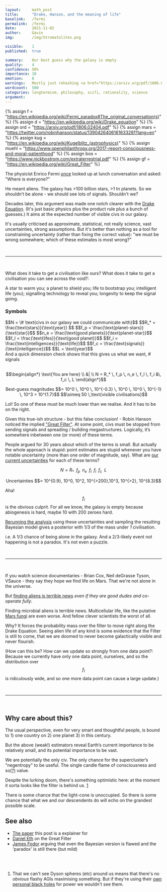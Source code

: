 ```yaml
---
layout:     math_post
title:      "Drake, Hanson, and the meaning of life"
baselink:   /fermi
permalink:  /fermi
date:       2021-11-02
author:     Gavin   
img:        /img/Stromatolites.png

visible:    1
published:  true

summary:    Our best guess why the galaxy is empty
quality:    4
confidence: 50%
importance: 10
emotion: 	8
warnings: 	Mostly just rehashing <a href="https://arxiv.org/pdf/1806.02404.pdf">Sandberg, Drexler, Ord</a>
wordcount:  500
categories: longtermism, philosophy, scifi, rationality, science
argument:	
---
```


{% 		assign f = "https://en.wikipedia.org/wiki/Fermi_paradox#The_original_conversation(s)"	%}
{% 		assign d = "https://en.wikipedia.org/wiki/Drake_equation"	%}
{% 		assign ord = "https://arxiv.org/pdf/1806.02404.pdf"		%}
{%		assign mars = "https://twitter.com/robinhanson/status/1390426406161633281?lang=en"		%}
{%		assign kug = "https://en.wikipedia.org/wiki/Kugelblitz_(astrophysics)" %}
{%		assign muehl = "https://www.openphilanthropy.org/2017-report-consciousness-and-moral-patienthood"		%}
{%		assign bos = "https://www.nickbostrom.com/extraterrestrial.pdf"		%}
{%		assign gf = "https://en.wikipedia.org/wiki/Great_Filter"	%}


<!-- https://docs.google.com/document/d/1EKW0DmfbRrfVDIMPKxH_2xzPxyzd6OQ4oYCdBcnDDBI/edit -->



The physicist Enrico Fermi <a href="{{f}}">once</a> looked up at lunch conversation and asked: "Where is everyone?"

He meant aliens. The galaxy has >100 billion stars, >1 tn planets. So we shouldn’t be alone - we should see lots of signals. Shouldn't we?

Decades later, this argument was made one notch clearer with the <a href="{{f}}">Drake Equation</a>. (It's just basic physics plus the product rule plus a bunch of guesses.) It aims at the expected number of visible civs in our galaxy. 

It's usually criticised as approximate, statistical, not really science, vast uncertainties, strong assumptions. But it's better than nothing as a tool for constraining uncertainty (rather than fixing the correct value): "we must be wrong somewhere; which of these estimates is most wrong?"

<br>

<hr />

<br>

What does it take to get a civilisation like ours? What does it take to get a civilisation you can see across the void?:

A star to warm you; a planet to shield you; life to bootstrap you; intelligent life (you); signalling technology to reveal you; longevity to keep the signal going.



<div class="accordion">
    <h3>Symbols</h3>
    <div>
    	$$N = \# \text{civs in our galaxy we could communicate with}$$
    	$$R_* = \frac{\text{stars}}{\text{year}} $$
    	$$f_p = \frac{\text{planet-stars}}{\text{star}}$$ 
    	$$n_e = \frac{\text{good planets}}{\text{planet-star}}$$ 
    	$$f_l = \frac{\text{lifes}}{\text{good planet}}$$ 
    	$$f_i = \frac{\text{intelligences}}{\text{life}}$$
    	$$f_c = \frac{\text{signals}}{\text{intelligence}}$$
    	$$L  = \text{year}$$<br>
    	<!--  -->
    	And a quick dimension check shows that this gives us what we want, # signals
    </div>
</div>

<br>

$$\begin{align*}
\text{You are here} \\
 &| \\
N = R_* \, f_p \, n_e \, f_l \, f_i &\, f_c \, L 
\end{align*}$$



<center>Best-guess magnitudes $$= 10^0 \, 10^0 \, 10^{-0.3} \, 10^0 \, 10^0 \, 10^{-1} \, 10^3 = 10^{1.7}$$ 
$$\simeq 50 \,\text{visible civilisations}$$</center>

Lol! So one of these must be much lower than we realise. And it has to be on the right.

Given this true-ish structure - but this false conclusion! - Robin Hanson noticed the implied <a href="{{gf}}">"Great Filter"</a>. At some point, civs must be stopped from sending signals and spreading / building megastructures. Logically, it’s somewhere inbetween one (or more) of these terms.

People argued for 30 years about which of the terms is small. But actually the whole approach is stupid: point estimates are stupid whenever you have notable uncertainty (more than one order of magnitude, say). What are <a href="{{ord}}">our current uncertainties</a> for each of these terms?

$$N = R_* \,\,\, f_p \,\,\, n_e \,\,\, f_l \,\,\, f_i \,\,\, f_c \,\,\, L  $$

<center>Uncertainties $$= 10^{0.9}, 10^0, 10^2, 10^{>200},10^3, 10^{>2}, 10^{8.3}$$</center>

Aha! $$f_l$$ is the obvious culprit. For all we know, the galaxy is empty because abiogenesis is hard, maybe 10 with 200 zeroes hard.

<a href="{{ord}}">Rerunning the analysis</a> using these uncertainties and sampling the resulting Bayesian model gives a posterior with 1/3 of the mass under _1_ civilisation. 

i.e. A 1/3 chance of being alone in the galaxy. And a 2/3-likely event not happening is not a paradox. It's not even a puzzle.

<br>

<hr />

<br>

If you watch science documentaries - Brian Cox, Neil deGrasse Tyson, VSauce - they say they hope we find life on Mars. That we're not alone in the universe.

But <a href="{{bos}}">finding aliens is terrible news</a> _even if they are good dudes and co-operate fully_.

Finding microbial aliens is terrible news. Multicellular life, like the putative <a href="{{mars}}">Mars fungi</a> are even worse. And fellow clever scientists the worst of all.

Why? It forces the probability mass over the filter to move right along the Drake Equation. Seeing alien life of any kind is some evidence that the Filter is still to come, that we are doomed to never become galactically visible and never flourish.

(How can this be? How can we update so strongly from one data point?: Because we currently have only one data point, ourselves, and so the distribution over $$f_l$$ is ridiculously wide, and so one more data point can cause a large update.)

<br>

<hr />

<br>

## Why care about this?

The usual perspective, even for very smart and thoughtful people, is bound to 1) one country on 2) one planet 3) in this century. 

But the above (weak!) estimators reveal Earth’s current importance to be relatively small, and its potential importance to be vast. 

We are potentially the only civ. The only chance for the supercluster’s "negentropy" to be useful. The single candle flame of consciousness and so<a href="{{muehl}}">(?)</a> value.

Despite the lurking doom, there's something optimistic here: at the moment it sorta looks like the filter is behind us. <a href="#fn:1" id="fnref:1">1</a>

There is some chance that the light-cone is unoccupied. So there is some chance that what we and our descendents do will echo on the grandest possible scale.

## See also 

* <a href="{{ord}}">The paper</a> this post is a explainer for
* [Daniel Eth](https://forum.effectivealtruism.org/posts/2SDGPdYjKM39iXrrk/great-filter-hard-step-math-explained-intuitively) on the Great Filter
* [James Fodor](https://forum.effectivealtruism.org/posts/kvZshdx5FzTPjyhxG/the-fermi-paradox-has-not-been-dissolved#comments) arguing that even the Bayesian version is flawed and the 'paradox' is still there (but mild)

<br><br>


<div class="footnotes">

<ol>
    <!-- 1 -->
    <li class="footnote" id="fn:1">
    	That we can't see Dyson spheres (etc) around us means that there's no <i>obvious</i> flashy AGIs maximising something. But if they're using their <a href="{{kug}}">own personal black holes</a> for power we wouldn't see them.
	</li>
</ol>

</div>
